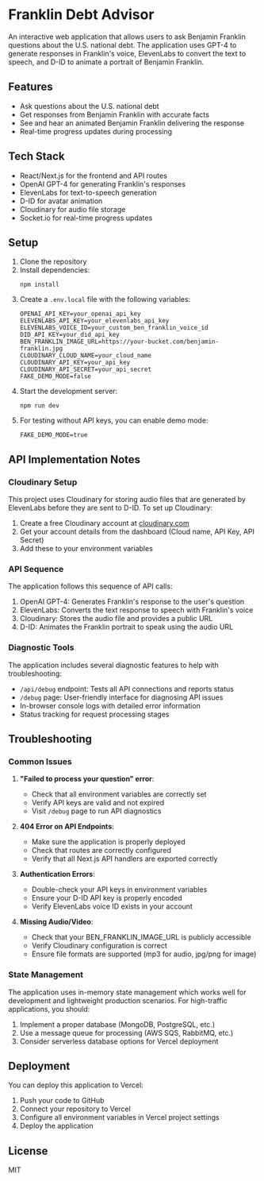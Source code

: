 # Franklin Debt Advisor

An interactive web application that allows users to ask Benjamin Franklin questions about the U.S. national debt. The application uses GPT-4 to generate responses in Franklin's voice, ElevenLabs to convert the text to speech, and D-ID to animate a portrait of Benjamin Franklin.

## Features

- Ask questions about the U.S. national debt
- Get responses from Benjamin Franklin with accurate facts
- See and hear an animated Benjamin Franklin delivering the response
- Real-time progress updates during processing

## Tech Stack

- React/Next.js for the frontend and API routes
- OpenAI GPT-4 for generating Franklin's responses
- ElevenLabs for text-to-speech generation
- D-ID for avatar animation
- Cloudinary for audio file storage
- Socket.io for real-time progress updates

## Setup

1. Clone the repository
2. Install dependencies:
   ```
   npm install
   ```
3. Create a `.env.local` file with the following variables:
   ```
   OPENAI_API_KEY=your_openai_api_key
   ELEVENLABS_API_KEY=your_elevenlabs_api_key
   ELEVENLABS_VOICE_ID=your_custom_ben_franklin_voice_id
   DID_API_KEY=your_did_api_key
   BEN_FRANKLIN_IMAGE_URL=https://your-bucket.com/benjamin-franklin.jpg
   CLOUDINARY_CLOUD_NAME=your_cloud_name
   CLOUDINARY_API_KEY=your_api_key
   CLOUDINARY_API_SECRET=your_api_secret
   FAKE_DEMO_MODE=false
   ```
4. Start the development server:
   ```
   npm run dev
   ```
5. For testing without API keys, you can enable demo mode:
   ```
   FAKE_DEMO_MODE=true
   ```

## API Implementation Notes

### Cloudinary Setup

This project uses Cloudinary for storing audio files that are generated by ElevenLabs before they are sent to D-ID. To set up Cloudinary:

1. Create a free Cloudinary account at [cloudinary.com](https://cloudinary.com)
2. Get your account details from the dashboard (Cloud name, API Key, API Secret)
3. Add these to your environment variables

### API Sequence

The application follows this sequence of API calls:

1. OpenAI GPT-4: Generates Franklin's response to the user's question
2. ElevenLabs: Converts the text response to speech with Franklin's voice
3. Cloudinary: Stores the audio file and provides a public URL
4. D-ID: Animates the Franklin portrait to speak using the audio URL

### Diagnostic Tools

The application includes several diagnostic features to help with troubleshooting:

- `/api/debug` endpoint: Tests all API connections and reports status
- `/debug` page: User-friendly interface for diagnosing API issues
- In-browser console logs with detailed error information
- Status tracking for request processing stages

## Troubleshooting

### Common Issues

1. **"Failed to process your question" error**:
   - Check that all environment variables are correctly set
   - Verify API keys are valid and not expired
   - Visit `/debug` page to run API diagnostics

2. **404 Error on API Endpoints**:
   - Make sure the application is properly deployed
   - Check that routes are correctly configured
   - Verify that all Next.js API handlers are exported correctly

3. **Authentication Errors**:
   - Double-check your API keys in environment variables
   - Ensure your D-ID API key is properly encoded
   - Verify ElevenLabs voice ID exists in your account

4. **Missing Audio/Video**:
   - Check that your BEN_FRANKLIN_IMAGE_URL is publicly accessible
   - Verify Cloudinary configuration is correct
   - Ensure file formats are supported (mp3 for audio, jpg/png for image)

### State Management

The application uses in-memory state management which works well for development and lightweight production scenarios. For high-traffic applications, you should:

1. Implement a proper database (MongoDB, PostgreSQL, etc.)
2. Use a message queue for processing (AWS SQS, RabbitMQ, etc.)
3. Consider serverless database options for Vercel deployment

## Deployment

You can deploy this application to Vercel:

1. Push your code to GitHub
2. Connect your repository to Vercel
3. Configure all environment variables in Vercel project settings
4. Deploy the application

## License

MIT

